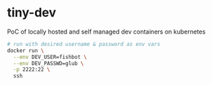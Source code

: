 # tiny-dev
PoC of locally hosted and self managed dev containers on kubernetes

```sh
# run with desired username & password as env vars
docker run \
  --env DEV_USER=fishbot \
  --env DEV_PASSWD=glub \
  -p 2222:22 \
  ssh
```
